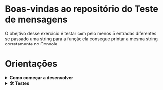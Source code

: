 # Boas-vindas ao repositório do Teste de mensagens

O obejtivo desse exercicio é testar com pelo menos 5 entradas diferentes se passado uma string para a função ela consegue printar a mesma string corretamente no Console.

# Orientações

<details>
  <summary><strong>Como começar a desenvolver</strong></summary><br />

  1. Clone o repositório

  - Use o comando: `git clone`.
  - Entre na pasta do repositório que você acabou de clonar:
    - `cd `

  2. Instale as dependências

  - Entre na pasta src do repositório que você acabou de clonar:
   - `cd src`

  - `dotnet restore`.
  
  1. Crie uma branch a partir da branch `master`

  - Verifique que você está na branch `master`
    - Exemplo: `git branch`
  - Se não estiver, mude para a branch `master`
    - Exemplo: `git checkout master`
  - Agora crie uma branch à qual você vai submeter os `commits` do seu projeto
    - Você deve criar uma branch no seguinte formato: `nome-de-usuario-nome-do-projeto`
    - Exemplo: `git checkout -b joaozinho-sproject-biggester-number`

  4. Adicione as mudanças ao _stage_ do Git e faça um `commit`

  - Verifique que as mudanças ainda não estão no _stage_
    - Exemplo: `git status` (deve aparecer listada a pasta _joaozinho_ em vermelho)
  - Adicione o novo arquivo ao _stage_ do Git
    - Exemplo:
      - `git add .` (adicionando todas as mudanças - _que estavam em vermelho_ - ao stage do Git)
      - `git status` (deve aparecer listado o arquivo _joaozinho/README.md_ em verde)
  - Faça o `commit` inicial
    - Exemplo:
      - `git commit -m 'iniciando o projeto x'` (fazendo o primeiro commit)
      - `git status` (deve aparecer uma mensagem tipo _nothing to commit_ )

  5. Adicione a sua branch com o novo `commit` ao repositório remoto

  - Usando o exemplo anterior: `git push -u origin joaozinho-sproject-biggester-number`

  
</details>

<details>
  <summary><strong>🛠 Testes</strong></summary><br />

  O .NET já possui sua própria plataforma de testes.
  
  Este projeto já vem configurado e com suas dependências

  ### Executando todos os testes

  Para executar os testes com o .NET execute o comando dentro do diretório do seu projeto `src/<project>` ou de seus testes `src/<project>.Test`!

  ```
  dotnet test
  ```

  ### Executando um teste específico

  Para executar um teste expecífico basta executar o comando `dotnet test --filter Name~TestMethod1`.

  :warning: **Importante:** o comando irá executar testes cujo nome contém `TestMethod1`.

  :warning: **O avaliador automático não necessariamente avalia seu projeto na ordem em que os requisitos aparecem no readme. Isso acontece para deixar o processo de avaliação mais rápido. Então, não se assuste se isso acontecer, ok?**

  ### Outras opções para testes
  - Algumas opções que podem lhe ajudar são:
    -  `-?|-h|--help`: exibem a descrição completa de como utilizar o comando.
    -  `-t|--list-tests`: lista todos os testes ao invés de executá-los.
    -  `-v|--verbosity <LEVEL>`: define o nível de detalhe na resposta dos testes.
      - `q | quiet`
      - `m | minimal`
      - `n | normal`
      - `d | detailed`
      - `diag | diagnostic`
      - Exemplo de uso: 
         ```
           dotnet test -v diag
         ```
         ou
         ```            
           dotnet test --verbosity=diagnostic
         ``` 
</details>
